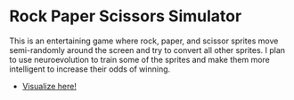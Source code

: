 # Rock Paper Scissors Simulator

This is an entertaining game where rock, paper, and scissor sprites move semi-randomly around the screen and try to convert all other sprites.  I plan to use neuroevolution to train some of the sprites and make them more intelligent to increase their odds of winning.

* [Visualize here!](https://jcj59.github.io/rock-paper-scissors-simulator/)
 
